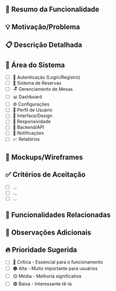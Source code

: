 ## 🚀 Resumo da Funcionalidade

<!-- Uma descrição clara e concisa da funcionalidade que você gostaria -->

## 💡 Motivação/Problema

<!-- Por que essa funcionalidade é necessária? Que problema ela resolve? -->

## 📋 Descrição Detalhada

<!-- Descreva a solução que você gostaria de ver implementada -->

## 🎯 Área do Sistema

<!-- Marque onde a funcionalidade seria implementada -->

- [ ] 🔐 Autenticação (Login/Registro)
- [ ] 📅 Sistema de Reservas
- [ ] 🪑 Gerenciamento de Mesas
- [ ] 📊 Dashboard
- [ ] ⚙️ Configurações
- [ ] 👤 Perfil de Usuário
- [ ] 🎨 Interface/Design
- [ ] 📱 Responsividade
- [ ] 🔧 Backend/API
- [ ] 📧 Notificações
- [ ] 📈 Relatórios

## 🎨 Mockups/Wireframes

<!-- Se possível, adicione mockups, wireframes ou exemplos visuais -->

## ✅ Critérios de Aceitação

<!-- Liste os critérios que definem quando a funcionalidade estará completa -->

- [ ] ...
- [ ] ...
- [ ] ...

## 🔗 Funcionalidades Relacionadas

<!-- Mencione issues ou funcionalidades relacionadas -->

## 📝 Observações Adicionais

<!-- Qualquer informação adicional sobre a funcionalidade -->

## 🔥 Prioridade Sugerida

<!-- Marque a prioridade que você considera apropriada -->

- [ ] 🔴 Crítica - Essencial para o funcionamento
- [ ] 🟠 Alta - Muito importante para usuários
- [ ] 🟡 Média - Melhoria significativa
- [ ] 🟢 Baixa - Interessante tê-la
